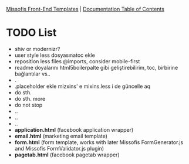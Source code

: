 [Missofis Front-End Templates](http://missofis.com) | [Documentation Table of Contents](TOC.md)
# TODO List

* shiv or modernizr?
* user style less dosyasınatoc ekle
* reposition less files @imports, consider mobile-first
* readme doyalarını html5boilerpalte gibi geliştirebilirim, toc, birbirine bağlantılar vs..
* .
* .placeholder ekle mizxins' e mixins.less i de güncelle aq
* do sth.
* do sth. more
* do not stop
* ..
* ..
* ..
* __application.html__ (facebook application wrapper)
* __email.html__ (marketing email template)
* __form.html__ (form template, works with later Missofis FormGenerator.js and Missofis FormValidator.js plugin)
* __pagetab.html__ (facebook pagetab wrapper)